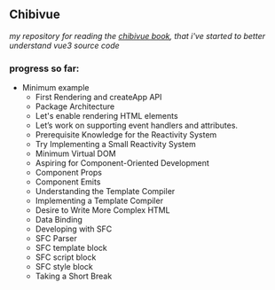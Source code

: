 ## Chibivue
*my repository for reading the [chibivue book](https://book.chibivue.land/), that i've started to better understand vue3 source code*

### progress so far:
- Minimum example
    - First Rendering and createApp API
    - Package Architecture
    - Let's enable rendering HTML elements
    - Let’s work on supporting event handlers and attributes.
    - Prerequisite Knowledge for the Reactivity System
    - Try Implementing a Small Reactivity System
    - Minimum Virtual DOM
    - Aspiring for Component-Oriented Development
    - Component Props
    - Component Emits
    - Understanding the Template Compiler
    - Implementing a Template Compiler
    - Desire to Write More Complex HTML
    - Data Binding
    - Developing with SFC
    - SFC Parser
    - SFC template block
    - SFC script block
    - SFC style block
    - Taking a Short Break

